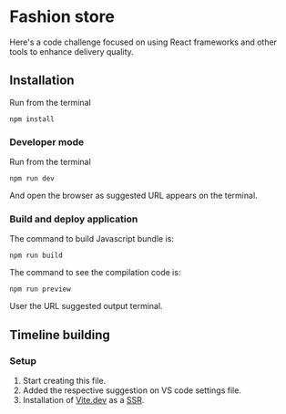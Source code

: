 # Fashion store

Here's a code challenge focused on using React frameworks and other tools to enhance delivery quality.

## Installation

Run from the terminal

```shell
npm install
```

### Developer mode

Run from the terminal

```shell
npm run dev
```

And open the browser as suggested URL appears on the terminal.

### Build and deploy application

The command to build Javascript bundle is:

```shell
npm run build
```

The command to see the compilation code is:

```shell
npm run preview
```

User the URL suggested output terminal.

## Timeline building

### Setup

1. Start creating this file.
2. Added the respective suggestion on VS code settings file.
3. Installation of [Vite.dev](https://vite.dev/guide/ssr#setting-up-the-dev-server) as a [SSR](https://github.com/bluwy/create-vite-extra/tree/master/template-ssr-react).
